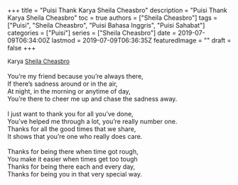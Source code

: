 +++
title = "Puisi Thank Karya Sheila Cheasbro"
description = "Puisi Thank Karya Sheila Cheasbro"
toc = true
authors = ["Sheila Cheasbro"]
tags = ["Puisi", "Sheila Cheasbro", "Puisi Bahasa Inggris", "Puisi Sahabat"]
categories = ["Puisi"]
series = ["Sheila Cheasbro"]
date = 2019-07-09T06:34:00Z
lastmod = 2019-07-09T06:36:35Z
featuredImage = ""
draft = false
+++

<div style="text-align: justify;">
<div style="font-size: small;">Karya <a href="/authors/sheila-cheasbro/" target="_blank">Sheila Cheasbro</a></div><br />
You’re my friend because you’re always there,<br />If there’s sadness around or in the air,<br />At night, in the morning or anytime of day,<br />You’re there to cheer me up and chase the sadness away.<br /><br />I just want to thank you for all you’ve done,<br />You’ve helped me through a lot, you’re really number one.<br />Thanks for all the good times that we share,<br />It shows that you’re one who really does care.<br /><br />Thanks for being there when time got rough,<br />You make it easier when times get too tough<br />Thanks for being there each and every day,<br />Thanks for being you in that very special way.</div>
